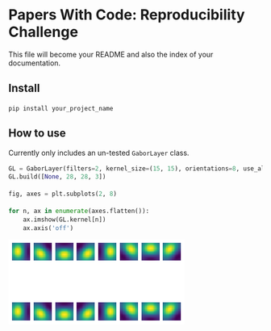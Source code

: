 # Papers With Code: Reproducibility Challenge



This file will become your README and also the index of your documentation.

## Install

`pip install your_project_name`

## How to use

Currently only includes an un-tested `GaborLayer` class. 

```python
GL = GaborLayer(filters=2, kernel_size=(15, 15), orientations=8, use_alphas=False)
GL.build([None, 28, 28, 3])

fig, axes = plt.subplots(2, 8)

for n, ax in enumerate(axes.flatten()):
    ax.imshow(GL.kernel[n])
    ax.axis('off')
```


![png](docs/images/output_5_0.png)

